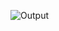 ![Output](https://github.com/ayesha6214/Assignment_1/assets/129622712/f6b069c6-7c93-4447-9299-2f16ea030d12)
